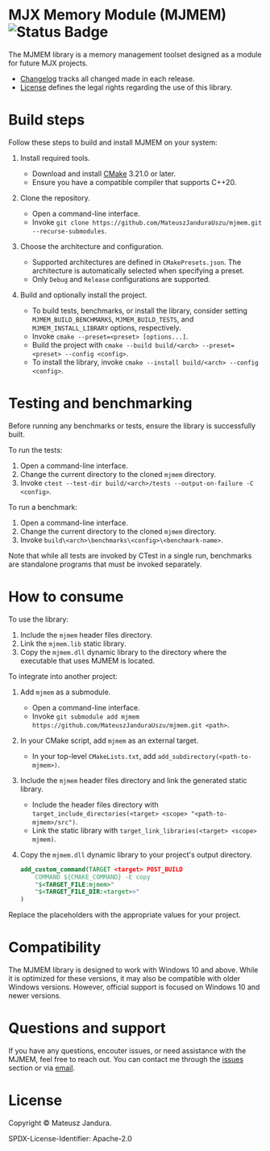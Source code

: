# MJX Memory Module (MJMEM) ![Status Badge](https://github.com/MateuszJanduraUszu/mjmem/actions/workflows/build-and-test.yml/badge.svg)

The MJMEM library is a memory management toolset designed as a module for future MJX projects.

- [Changelog](CHANGELOG.md) tracks all changed made in each release.
- [License](LICENSE) defines the legal rights regarding the use of this library.

# Build steps

Follow these steps to build and install MJMEM on your system:

1. Install required tools.

    - Download and install [CMake](https://cmake.org/download) 3.21.0 or later.
    - Ensure you have a compatible compiler that supports C++20.

2. Clone the repository.

    - Open a command-line interface.
    - Invoke `git clone https://github.com/MateuszJanduraUszu/mjmem.git --recurse-submodules`.

3. Choose the architecture and configuration.

    - Supported architectures are defined in `CMakePresets.json`. The architecture is automatically selected when specifying a preset.
    - Only `Debug` and `Release` configurations are supported.

4. Build and optionally install the project.

    - To build tests, benchmarks, or install the library, consider setting `MJMEM_BUILD_BENCHMARKS`, `MJMEM_BUILD_TESTS`, and `MJMEM_INSTALL_LIBRARY` options, respectively.
    - Invoke `cmake --preset=<preset> [options...]`.
    - Build the project with `cmake --build build/<arch> --preset=<preset> --config <config>`.
    - To install the library, invoke `cmake --install build/<arch> --config <config>`.

# Testing and benchmarking

Before running any benchmarks or tests, ensure the library is successfully built.

To run the tests:

1. Open a command-line interface.
2. Change the current directory to the cloned `mjmem` directory.
3. Invoke `ctest --test-dir build/<arch>/tests --output-on-failure -C <config>`.

To run a benchmark:

1. Open a command-line interface.
2. Change the current directory to the cloned `mjmem` directory.
3. Invoke `build\<arch>\benchmarks\<config>\<benchmark-name>`.

Note that while all tests are invoked by CTest in a single run, benchmarks are standalone programs that must be invoked separately.

# How to consume

To use the library:

1. Include the `mjmem` header files directory.
2. Link the `mjmem.lib` static library.
3. Copy the `mjmem.dll` dynamic library to the directory where the executable that uses MJMEM is located.

To integrate into another project:

1. Add `mjmem` as a submodule.

    - Open a command-line interface.
    - Invoke `git submodule add mjmem https://github.com/MateuszJanduraUszu/mjmem.git <path>`.

2. In your CMake script, add `mjmem` as an external target.

    - In your top-level `CMakeLists.txt`, add `add_subdirectory(<path-to-mjmem>)`.

3. Include the `mjmem` header files directory and link the generated static library.

    - Include the header files directory with `target_include_directories(<target> <scope> "<path-to-mjmem>/src")`.
    - Link the static library with `target_link_libraries(<target> <scope> mjmem)`.

4. Copy the `mjmem.dll` dynamic library to your project's output directory.

    ```cmake
    add_custom_command(TARGET <target> POST_BUILD
        COMMAND ${CMAKE_COMMAND} -E copy
        "$<TARGET_FILE:mjmem>"
        "$<TARGET_FILE_DIR:<target>>"
    )
    ```

Replace the placeholders with the appropriate values for your project.

# Compatibility

The MJMEM library is designed to work with Windows 10 and above. While it is optimized for these versions, it may also be compatible with older Windows versions. However, official support is focused on Windows 10 and newer versions.

# Questions and support

If you have any questions, encouter issues, or need assistance with the MJMEM, feel free to reach out. You can contact me through the 
[issues](https://github.com/MateuszJanduraUszu/mjmem/issues) section or via [email](mailto:mjandura03@gmail.com).

# License

Copyright © Mateusz Jandura.

SPDX-License-Identifier: Apache-2.0